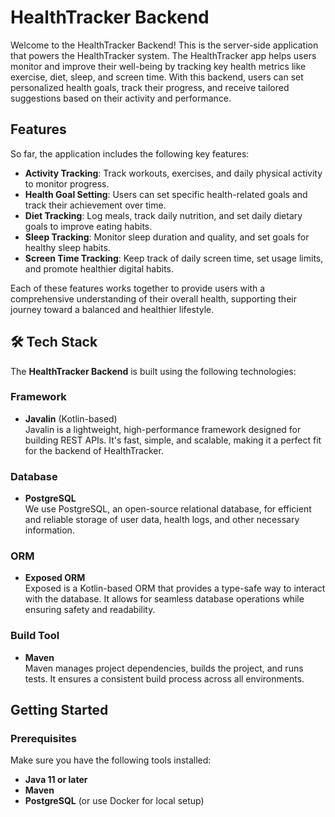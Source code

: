 # HealthTracker Backend

Welcome to the HealthTracker Backend! This is the server-side application that powers the HealthTracker system. The HealthTracker app helps users monitor and improve their well-being by tracking key health metrics like exercise, diet, sleep, and screen time. With this backend, users can set personalized health goals, track their progress, and receive tailored suggestions based on their activity and performance.

## Features

So far, the application includes the following key features:

- **Activity Tracking**: Track workouts, exercises, and daily physical activity to monitor progress.
- **Health Goal Setting**: Users can set specific health-related goals and track their achievement over time.
- **Diet Tracking**: Log meals, track daily nutrition, and set daily dietary goals to improve eating habits.
- **Sleep Tracking**: Monitor sleep duration and quality, and set goals for healthy sleep habits.
- **Screen Time Tracking**: Keep track of daily screen time, set usage limits, and promote healthier digital habits.

Each of these features works together to provide users with a comprehensive understanding of their overall health, supporting their journey toward a balanced and healthier lifestyle.

## 🛠 Tech Stack

The **HealthTracker Backend** is built using the following technologies:

### Framework
- **Javalin** (Kotlin-based)  
  Javalin is a lightweight, high-performance framework designed for building REST APIs. It's fast, simple, and scalable, making it a perfect fit for the backend of HealthTracker.

### Database
- **PostgreSQL**  
  We use PostgreSQL, an open-source relational database, for efficient and reliable storage of user data, health logs, and other necessary information.

### ORM
- **Exposed ORM**  
  Exposed is a Kotlin-based ORM that provides a type-safe way to interact with the database. It allows for seamless database operations while ensuring safety and readability.

### Build Tool
- **Maven**  
  Maven manages project dependencies, builds the project, and runs tests. It ensures a consistent build process across all environments.

## Getting Started

### Prerequisites

Make sure you have the following tools installed:

- **Java 11 or later**  
- **Maven**  
- **PostgreSQL** (or use Docker for local setup)


